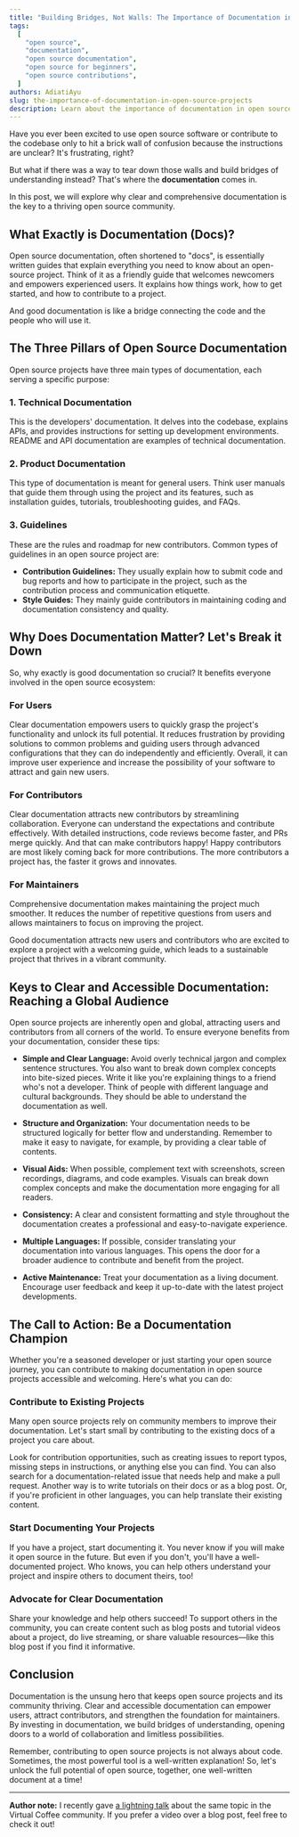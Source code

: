 ```yaml
---
title: "Building Bridges, Not Walls: The Importance of Documentation in Open Source Projects"
tags:
  [
    "open source",
    "documentation",
    "open source documentation",
    "open source for beginners",
    "open source contributions",
  ]
authors: AdiatiAyu
slug: the-importance-of-documentation-in-open-source-projects
description: Learn about the importance of documentation in open source.
---
```


Have you ever been excited to use open source software or contribute to the codebase only to hit a brick wall of confusion because the instructions are unclear? It's frustrating, right?

But what if there was a way to tear down those walls and build bridges of understanding instead? That's where the **documentation** comes in.

<!-- truncate -->

In this post, we will explore why clear and comprehensive documentation is the key to a thriving open source community.

## What Exactly is Documentation (Docs)?

Open source documentation, often shortened to "docs", is essentially written guides that explain everything you need to know about an open-source project. Think of it as a friendly guide that welcomes newcomers and empowers experienced users. It explains how things work, how to get started, and how to contribute to a project.

And good documentation is like a bridge connecting the code and the people who will use it.

## The Three Pillars of Open Source Documentation

Open source projects have three main types of documentation, each serving a specific purpose:

### 1. Technical Documentation

This is the developers' documentation. It delves into the codebase, explains APIs, and provides instructions for setting up development environments. README and API documentation are examples of technical documentation.

### 2. Product Documentation

This type of documentation is meant for general users. Think user manuals that guide them through using the project and its features, such as installation guides, tutorials, troubleshooting guides, and FAQs.

### 3. Guidelines

These are the rules and roadmap for new contributors. Common types of guidelines in an open source project are:

- **Contribution Guidelines:** They usually explain how to submit code and bug reports and how to participate in the project, such as the contribution process and communication etiquette.
- **Style Guides:** They mainly guide contributors in maintaining coding and documentation consistency and quality.

## Why Does Documentation Matter? Let's Break it Down

So, why exactly is good documentation so crucial? It benefits everyone involved in the open source ecosystem:

### For Users

Clear documentation empowers users to quickly grasp the project's functionality and unlock its full potential. It reduces frustration by providing solutions to common problems and guiding users through advanced configurations that they can do independently and efficiently. Overall, it can improve user experience and increase the possibility of your software to attract and gain new users.

### For Contributors

Clear documentation attracts new contributors by streamlining collaboration. Everyone can understand the expectations and contribute effectively. With detailed instructions, code reviews become faster, and PRs merge quickly. And that can make contributors happy! Happy contributors are most likely coming back for more contributions. The more contributors a project has, the faster it grows and innovates.

### For Maintainers

Comprehensive documentation makes maintaining the project much smoother. It reduces the number of repetitive questions from users and allows maintainers to focus on improving the project.

Good documentation attracts new users and contributors who are excited to explore a project with a welcoming guide, which leads to a sustainable project that thrives in a vibrant community.

## Keys to Clear and Accessible Documentation: Reaching a Global Audience

Open source projects are inherently open and global, attracting users and contributors from all corners of the world. To ensure everyone benefits from your documentation, consider these tips:

- **Simple and Clear Language:** Avoid overly technical jargon and complex sentence structures. You also want to break down complex concepts into bite-sized pieces. Write it like you're explaining things to a friend who's not a developer. Think of people with different language and cultural backgrounds. They should be able to understand the documentation as well.

- **Structure and Organization:** Your documentation needs to be structured logically for better flow and understanding. Remember to make it easy to navigate, for example, by providing a clear table of contents.

- **Visual Aids:** When possible, complement text with screenshots, screen recordings, diagrams, and code examples. Visuals can break down complex concepts and make the documentation more engaging for all readers.

- **Consistency:** A clear and consistent formatting and style throughout the documentation creates a professional and easy-to-navigate experience.

- **Multiple Languages:** If possible, consider translating your documentation into various languages. This opens the door for a broader audience to contribute and benefit from the project.

- **Active Maintenance:** Treat your documentation as a living document. Encourage user feedback and keep it up-to-date with the latest project developments.

## The Call to Action: Be a Documentation Champion

Whether you're a seasoned developer or just starting your open source journey, you can contribute to making documentation in open source projects accessible and welcoming. Here's what you can do:

### Contribute to Existing Projects

Many open source projects rely on community members to improve their documentation. Let's start small by contributing to the existing docs of a project you care about.

Look for contribution opportunities, such as creating issues to report typos, missing steps in instructions, or anything else you can find. You can also search for a documentation-related issue that needs help and make a pull request. Another way is to write tutorials on their docs or as a blog post. Or, if you're proficient in other languages, you can help translate their existing content.

### Start Documenting Your Projects

If you have a project, start documenting it. You never know if you will make it open source in the future. But even if you don't, you'll have a well-documented project. Who knows, you can help others understand your project and inspire others to document theirs, too!

### Advocate for Clear Documentation

Share your knowledge and help others succeed! To support others in the community, you can create content such as blog posts and tutorial videos about a project, do live streaming, or share valuable resources—like this blog post if you find it informative.

## Conclusion

Documentation is the unsung hero that keeps open source projects and its community thriving. Clear and accessible documentation can empower users, attract contributors, and strengthen the foundation for maintainers. By investing in documentation, we build bridges of understanding, opening doors to a world of collaboration and limitless possibilities.

Remember, contributing to open source projects is not always about code. Sometimes, the most powerful tool is a well-written explanation! So, let's unlock the full potential of open source, together, one well-written document at a time!

---

**Author note:** I recently gave [a lightning talk](https://www.youtube.com/live/pzLXQYZpOPU?si=-0Ra6az6qKxBPn67&t=5368) about the same topic in the Virtual Coffee community. If you prefer a video over a blog post, feel free to check it out!
